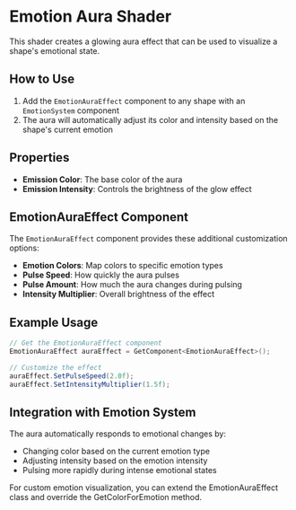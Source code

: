 # Emotion Aura Shader

This shader creates a glowing aura effect that can be used to visualize a shape's emotional state.

## How to Use

1. Add the `EmotionAuraEffect` component to any shape with an `EmotionSystem` component
2. The aura will automatically adjust its color and intensity based on the shape's current emotion

## Properties

- **Emission Color**: The base color of the aura
- **Emission Intensity**: Controls the brightness of the glow effect

## EmotionAuraEffect Component

The `EmotionAuraEffect` component provides these additional customization options:

- **Emotion Colors**: Map colors to specific emotion types
- **Pulse Speed**: How quickly the aura pulses
- **Pulse Amount**: How much the aura changes during pulsing
- **Intensity Multiplier**: Overall brightness of the effect

## Example Usage

```csharp
// Get the EmotionAuraEffect component
EmotionAuraEffect auraEffect = GetComponent<EmotionAuraEffect>();

// Customize the effect
auraEffect.SetPulseSpeed(2.0f);
auraEffect.SetIntensityMultiplier(1.5f);
```

## Integration with Emotion System

The aura automatically responds to emotional changes by:
- Changing color based on the current emotion type
- Adjusting intensity based on the emotion intensity
- Pulsing more rapidly during intense emotional states

For custom emotion visualization, you can extend the EmotionAuraEffect class and override the GetColorForEmotion method.
